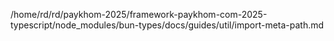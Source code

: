 /home/rd/rd/paykhom-2025/framework-paykhom-com-2025-typescript/node_modules/bun-types/docs/guides/util/import-meta-path.md